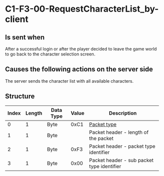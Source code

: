 # C1-F3-00-RequestCharacterList_by-client

## Is sent when

After a successful login or after the player decided to leave the game world to go back to the character selection screen.

## Causes the following actions on the server side

The server sends the character list with all available characters.

## Structure

| Index | Length | Data Type | Value | Description |
|-------|--------|-----------|-------|-------------|
| 0 | 1 |   Byte   | 0xC1  | [Packet type](PacketTypes.md) |
| 1 | 1 |    Byte   |      | Packet header - length of the packet |
| 2 | 1 |    Byte   | 0xF3  | Packet header - packet type identifier |
| 3 | 1 |    Byte   | 0x00  | Packet header - sub packet type identifier |